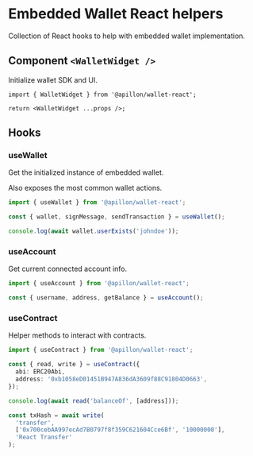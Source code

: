 # Embedded Wallet React helpers

Collection of React hooks to help with embedded wallet implementation.

## Component `<WalletWidget />`

Initialize wallet SDK and UI.

```tsx
import { WalletWidget } from '@apillon/wallet-react';

return <WalletWidget ...props />;
```

## Hooks

### useWallet

Get the initialized instance of embedded wallet.

Also exposes the most common wallet actions.

```ts
import { useWallet } from '@apillon/wallet-react';

const { wallet, signMessage, sendTransaction } = useWallet();

console.log(await wallet.userExists('johndoe'));
```

### useAccount

Get current connected account info.

```ts
import { useAccount } from '@apillon/wallet-react';

const { username, address, getBalance } = useAccount();
```

### useContract

Helper methods to interact with contracts.

```ts
import { useContract } from '@apillon/wallet-react';

const { read, write } = useContract({
  abi: ERC20Abi,
  address: '0xb1058eD01451B947A836dA3609f88C91804D0663',
});

console.log(await read('balanceOf', [address]));

const txHash = await write(
  'transfer',
  ['0x700cebAA997ecAd7B0797f8f359C621604Cce6Bf', '10000000'],
  'React Transfer'
);
```

